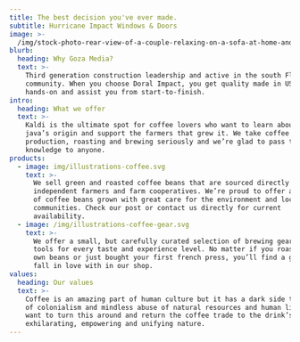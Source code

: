 ```yaml
---
title: The best decision you've ever made.
subtitle: Hurricane Impact Windows & Doors
image: >-
  /img/stock-photo-rear-view-of-a-couple-relaxing-on-a-sofa-at-home-and-looking-outside-a-green-background-through-the-417086011.jpg
blurb:
  heading: Why Goza Media?
  text: >-
    Third generation construction leadership and active in the south Florida
    community. When you choose Doral Impact, you get quality made in USA. We are
    hands-on and assist you from start-to-finish.  
intro:
  heading: What we offer
  text: >-
    Kaldi is the ultimate spot for coffee lovers who want to learn about their
    java’s origin and support the farmers that grew it. We take coffee
    production, roasting and brewing seriously and we’re glad to pass that
    knowledge to anyone.
products:
  - image: img/illustrations-coffee.svg
    text: >-
      We sell green and roasted coffee beans that are sourced directly from
      independent farmers and farm cooperatives. We’re proud to offer a variety
      of coffee beans grown with great care for the environment and local
      communities. Check our post or contact us directly for current
      availability.
  - image: /img/illustrations-coffee-gear.svg
    text: >-
      We offer a small, but carefully curated selection of brewing gear and
      tools for every taste and experience level. No matter if you roast your
      own beans or just bought your first french press, you’ll find a gadget to
      fall in love with in our shop.
values:
  heading: Our values
  text: >-
    Coffee is an amazing part of human culture but it has a dark side too – one
    of colonialism and mindless abuse of natural resources and human lives. We
    want to turn this around and return the coffee trade to the drink’s
    exhilarating, empowering and unifying nature.
---
```


